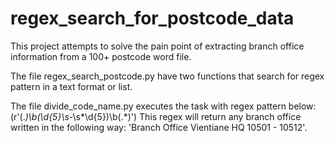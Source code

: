 # regex_search_for_postcode_data
This project attempts to solve the pain point of extracting branch office information from a 100+ postcode word file.

The file regex_search_postcode.py have two functions that search for regex pattern in a text format or list.

The file divide_code_name.py executes the task with regex pattern below:
(r'(.*)\b(\d{5}\s*-\s*\d{5})\b(.*)')
This regex will return any branch office written in the following way: 'Branch Office Vientiane HQ 10501 - 10512'.

